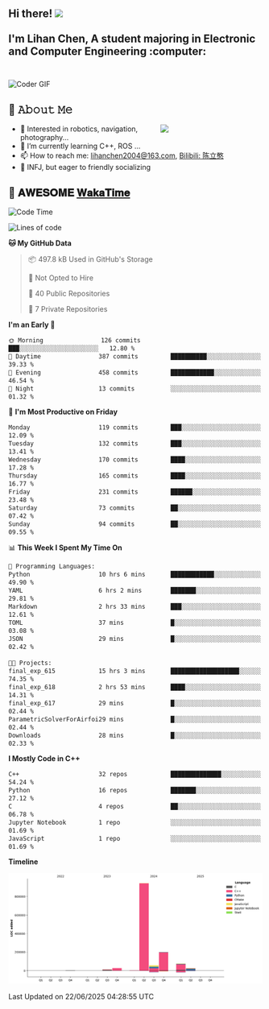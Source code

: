 <h2 align="left">
 <abc>
  <br>Hi there! <img src="https://user-images.githubusercontent.com/42378118/110234147-e3259600-7f4e-11eb-95be-0c4047144dea.gif" width="30"><br>
  <br> I'm Lihan Chen, A student majoring in Electronic and Computer Engineering :computer:<br>
  <br>
 </abc>
</h2>

<img align="center" src="https://media.giphy.com/media/SWoSkN6DxTszqIKEqv/giphy.gif" alt="Coder GIF" width="500">

## :book: 𝙰𝚋𝚘𝚞𝚝 𝙼𝚎

<img align="right" width="40%" src="https://github-readme-stats.vercel.app/api?username=LihanChen2004&show_icons=true&icon_color=CE1D2D&text_color=718096&bg_color=ffffff&hide_title=true" />

- 🌟 Interested in robotics, navigation, photography...
- 🌱 I’m currently learning C++, ROS ... 
- 📫 How to reach me: lihanchen2004@163.com, [Bilibili: 陈立憨](https://space.bilibili.com/170786212)
- 👯 INFJ, but eager to friendly socializing

## 📜 𝐀𝐖𝐄𝐒𝐎𝐌𝐄 [𝐖𝐚𝐤𝐚𝐓𝐢𝐦𝐞](https://github.com/anmol098/waka-readme-stats)

<!--START_SECTION:waka-->
![Code Time](http://img.shields.io/badge/Code%20Time-1%2C188%20hrs%2037%20mins-blue)

![Lines of code](https://img.shields.io/badge/From%20Hello%20World%20I%27ve%20Written-1.3%20million%20lines%20of%20code-blue)

**🐱 My GitHub Data** 

> 📦 497.8 kB Used in GitHub's Storage 
 > 
> 🚫 Not Opted to Hire
 > 
> 📜 40 Public Repositories 
 > 
> 🔑 7 Private Repositories 
 > 
**I'm an Early 🐤** 

```text
🌞 Morning                126 commits         ███░░░░░░░░░░░░░░░░░░░░░░   12.80 % 
🌆 Daytime                387 commits         ██████████░░░░░░░░░░░░░░░   39.33 % 
🌃 Evening                458 commits         ████████████░░░░░░░░░░░░░   46.54 % 
🌙 Night                  13 commits          ░░░░░░░░░░░░░░░░░░░░░░░░░   01.32 % 
```
📅 **I'm Most Productive on Friday** 

```text
Monday                   119 commits         ███░░░░░░░░░░░░░░░░░░░░░░   12.09 % 
Tuesday                  132 commits         ███░░░░░░░░░░░░░░░░░░░░░░   13.41 % 
Wednesday                170 commits         ████░░░░░░░░░░░░░░░░░░░░░   17.28 % 
Thursday                 165 commits         ████░░░░░░░░░░░░░░░░░░░░░   16.77 % 
Friday                   231 commits         ██████░░░░░░░░░░░░░░░░░░░   23.48 % 
Saturday                 73 commits          ██░░░░░░░░░░░░░░░░░░░░░░░   07.42 % 
Sunday                   94 commits          ██░░░░░░░░░░░░░░░░░░░░░░░   09.55 % 
```


📊 **This Week I Spent My Time On** 

```text
💬 Programming Languages: 
Python                   10 hrs 6 mins       ████████████░░░░░░░░░░░░░   49.90 % 
YAML                     6 hrs 2 mins        ███████░░░░░░░░░░░░░░░░░░   29.81 % 
Markdown                 2 hrs 33 mins       ███░░░░░░░░░░░░░░░░░░░░░░   12.61 % 
TOML                     37 mins             █░░░░░░░░░░░░░░░░░░░░░░░░   03.08 % 
JSON                     29 mins             █░░░░░░░░░░░░░░░░░░░░░░░░   02.42 % 

🐱‍💻 Projects: 
final_exp_615            15 hrs 3 mins       ███████████████████░░░░░░   74.35 % 
final_exp_618            2 hrs 53 mins       ████░░░░░░░░░░░░░░░░░░░░░   14.31 % 
final_exp_617            29 mins             █░░░░░░░░░░░░░░░░░░░░░░░░   02.44 % 
ParametricSolverForAirfoi29 mins             █░░░░░░░░░░░░░░░░░░░░░░░░   02.44 % 
Downloads                28 mins             █░░░░░░░░░░░░░░░░░░░░░░░░   02.33 % 
```

**I Mostly Code in C++** 

```text
C++                      32 repos            ██████████████░░░░░░░░░░░   54.24 % 
Python                   16 repos            ███████░░░░░░░░░░░░░░░░░░   27.12 % 
C                        4 repos             ██░░░░░░░░░░░░░░░░░░░░░░░   06.78 % 
Jupyter Notebook         1 repo              ░░░░░░░░░░░░░░░░░░░░░░░░░   01.69 % 
JavaScript               1 repo              ░░░░░░░░░░░░░░░░░░░░░░░░░   01.69 % 
```



**Timeline**

![Lines of Code chart](https://raw.githubusercontent.com/LihanChen2004/LihanChen2004/main/assets/bar_graph.png)


 Last Updated on 22/06/2025 04:28:55 UTC
<!--END_SECTION:waka-->

<!--
**LihanChen2004/LihanChen2004** is a ✨ _special_ ✨ repository because its `README.md` (this file) appears on your GitHub profile.

Here are some ideas to get you started:

- 🔭 I’m currently working on ...
- 🌱 I’m currently learning ...
- 👯 I’m looking to collaborate on ...
- 🤔 I’m looking for help with ...
- 💬 Ask me about ...
- 📫 How to reach me: ...
- 😄 Pronouns: ...
- ⚡ Fun fact: ...
-->

